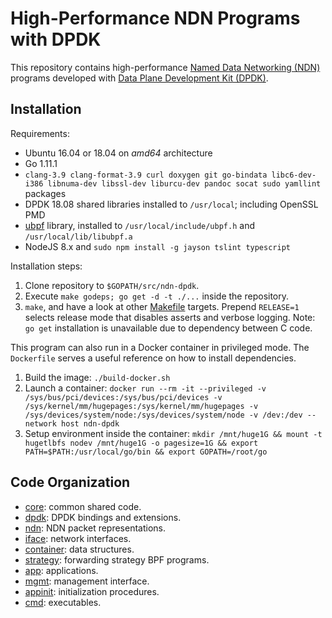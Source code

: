# High-Performance NDN Programs with DPDK

This repository contains high-performance [Named Data Networking (NDN)](https://named-data.net/) programs developed with [Data Plane Development Kit (DPDK)](http://dpdk.org/).

## Installation

Requirements:

* Ubuntu 16.04 or 18.04 on *amd64* architecture
* Go 1.11.1
* `clang-3.9 clang-format-3.9 curl doxygen git go-bindata libc6-dev-i386 libnuma-dev libssl-dev liburcu-dev pandoc socat sudo yamllint` packages
* DPDK 18.08 shared libraries installed to `/usr/local`; including OpenSSL PMD
* [ubpf](https://github.com/iovisor/ubpf/tree/10e0a45b11ea27696add38c33e24dbc631caffb6) library, installed to `/usr/local/include/ubpf.h` and `/usr/local/lib/libubpf.a`
* NodeJS 8.x and `sudo npm install -g jayson tslint typescript`

Installation steps:

1. Clone repository to `$GOPATH/src/ndn-dpdk`.
2. Execute `make godeps; go get -d -t ./...` inside the repository.
3. `make`, and have a look at other [Makefile](./Makefile) targets.
   Prepend `RELEASE=1` selects release mode that disables asserts and verbose logging.
   Note: `go get` installation is unavailable due to dependency between C code.

This program can also run in a Docker container in privileged mode.
The `Dockerfile` serves a useful reference on how to install dependencies.

1. Build the image: `./build-docker.sh`
2. Launch a container: `docker run --rm -it --privileged -v /sys/bus/pci/devices:/sys/bus/pci/devices -v /sys/kernel/mm/hugepages:/sys/kernel/mm/hugepages -v /sys/devices/system/node:/sys/devices/system/node -v /dev:/dev --network host ndn-dpdk`
3. Setup environment inside the container: `mkdir /mnt/huge1G && mount -t hugetlbfs nodev /mnt/huge1G -o pagesize=1G && export PATH=$PATH:/usr/local/go/bin && export GOPATH=/root/go`

## Code Organization

* [core](core/): common shared code.
* [dpdk](dpdk/): DPDK bindings and extensions.
* [ndn](ndn/): NDN packet representations.
* [iface](iface/): network interfaces.
* [container](container/): data structures.
* [strategy](strategy/): forwarding strategy BPF programs.
* [app](app/): applications.
* [mgmt](mgmt/): management interface.
* [appinit](appinit/): initialization procedures.
* [cmd](cmd/): executables.
